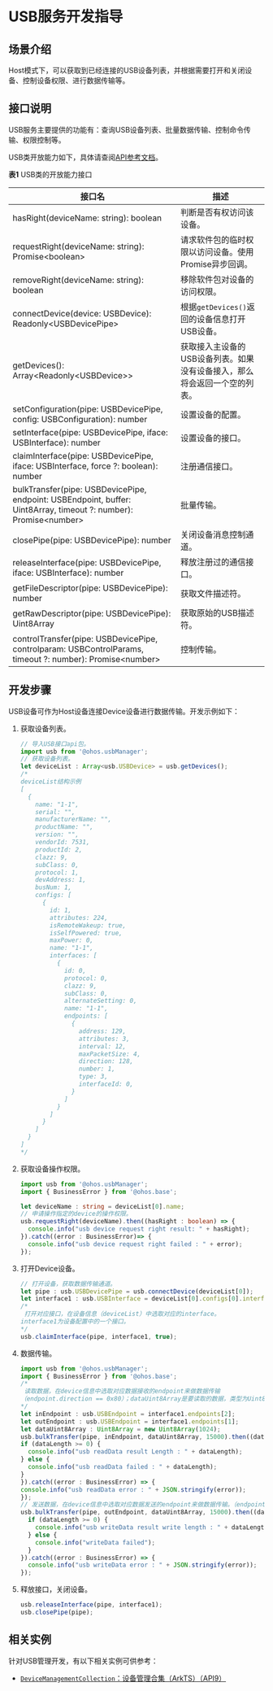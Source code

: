 # USB服务开发指导



## 场景介绍

Host模式下，可以获取到已经连接的USB设备列表，并根据需要打开和关闭设备、控制设备权限、进行数据传输等。


## 接口说明

USB服务主要提供的功能有：查询USB设备列表、批量数据传输、控制命令传输、权限控制等。

USB类开放能力如下，具体请查阅[API参考文档](../reference/apis/js-apis-usbManager.md)。

**表1** USB类的开放能力接口

| 接口名                                                       | 描述                                                         |
| ------------------------------------------------------------ | ------------------------------------------------------------ |
| hasRight(deviceName: string): boolean                         | 判断是否有权访问该设备。 |
| requestRight(deviceName: string): Promise&lt;boolean&gt;       | 请求软件包的临时权限以访问设备。使用Promise异步回调。                        |
| removeRight(deviceName: string): boolean | 移除软件包对设备的访问权限。|
| connectDevice(device: USBDevice): Readonly&lt;USBDevicePipe&gt; | 根据`getDevices()`返回的设备信息打开USB设备。                |
| getDevices(): Array&lt;Readonly&lt;USBDevice&gt;&gt;          | 获取接入主设备的USB设备列表。如果没有设备接入，那么将会返回一个空的列表。                                            |
| setConfiguration(pipe: USBDevicePipe, config: USBConfiguration): number | 设置设备的配置。                                             |
| setInterface(pipe: USBDevicePipe, iface: USBInterface): number   | 设置设备的接口。                                             |
| claimInterface(pipe: USBDevicePipe, iface: USBInterface, force ?: boolean): number | 注册通信接口。                                                   |
| bulkTransfer(pipe: USBDevicePipe, endpoint: USBEndpoint, buffer: Uint8Array, timeout ?: number): Promise&lt;number&gt; | 批量传输。                                                   |
| closePipe(pipe: USBDevicePipe): number                         | 关闭设备消息控制通道。                                       |
| releaseInterface(pipe: USBDevicePipe, iface: USBInterface): number | 释放注册过的通信接口。                                                   |
| getFileDescriptor(pipe: USBDevicePipe): number                 | 获取文件描述符。                                             |
| getRawDescriptor(pipe: USBDevicePipe): Uint8Array              | 获取原始的USB描述符。                                        |
| controlTransfer(pipe: USBDevicePipe, controlparam: USBControlParams, timeout ?: number): Promise&lt;number&gt; | 控制传输。                                                   |


## 开发步骤

USB设备可作为Host设备连接Device设备进行数据传输。开发示例如下：


1. 获取设备列表。

   ```ts
   // 导入USB接口api包。
   import usb from '@ohos.usbManager';
   // 获取设备列表。
   let deviceList : Array<usb.USBDevice> = usb.getDevices();
   /*
   deviceList结构示例
   [
     {
       name: "1-1",
       serial: "",
       manufacturerName: "",
       productName: "",
       version: "",
       vendorId: 7531,
       productId: 2,
       clazz: 9,
       subClass: 0,
       protocol: 1,
       devAddress: 1,
       busNum: 1,
       configs: [
         {
           id: 1,
           attributes: 224,
           isRemoteWakeup: true,
           isSelfPowered: true,
           maxPower: 0,
           name: "1-1",
           interfaces: [
             {
               id: 0,
               protocol: 0,
               clazz: 9,
               subClass: 0,
               alternateSetting: 0,
               name: "1-1",
               endpoints: [
                 {
                   address: 129,
                   attributes: 3,
                   interval: 12,
                   maxPacketSize: 4,
                   direction: 128,
                   number: 1,
                   type: 3,
                   interfaceId: 0,
                 }
               ]
             }
           ]
         }
       ]
     }
   ]
   */
   ```

2. 获取设备操作权限。

   ```ts
   import usb from '@ohos.usbManager';
   import { BusinessError } from '@ohos.base';

   let deviceName : string = deviceList[0].name;
   // 申请操作指定的device的操作权限。
   usb.requestRight(deviceName).then((hasRight : boolean) => {
     console.info("usb device request right result: " + hasRight);
   }).catch((error : BusinessError)=> {
     console.info("usb device request right failed : " + error);
   });
   ```

3. 打开Device设备。

   ```ts
   // 打开设备，获取数据传输通道。
   let pipe : usb.USBDevicePipe = usb.connectDevice(deviceList[0]);
   let interface1 : usb.USBInterface = deviceList[0].configs[0].interfaces[0];
   /*
    打开对应接口，在设备信息（deviceList）中选取对应的interface。
   interface1为设备配置中的一个接口。
   */
   usb.claimInterface(pipe, interface1, true);
   ```

4. 数据传输。

   ```ts
   import usb from '@ohos.usbManager';
   import { BusinessError } from '@ohos.base';
   /*
    读取数据，在device信息中选取对应数据接收的endpoint来做数据传输
   （endpoint.direction == 0x80）；dataUint8Array是要读取的数据，类型为Uint8Array。
   */
   let inEndpoint : usb.USBEndpoint = interface1.endpoints[2];
   let outEndpoint : usb.USBEndpoint = interface1.endpoints[1];
   let dataUint8Array : Uint8Array = new Uint8Array(1024);
   usb.bulkTransfer(pipe, inEndpoint, dataUint8Array, 15000).then((dataLength : number) => {
   if (dataLength >= 0) {
     console.info("usb readData result Length : " + dataLength);
   } else {
     console.info("usb readData failed : " + dataLength);
   }
   }).catch((error : BusinessError) => {
   console.info("usb readData error : " + JSON.stringify(error));
   });
   // 发送数据，在device信息中选取对应数据发送的endpoint来做数据传输。（endpoint.direction == 0）
   usb.bulkTransfer(pipe, outEndpoint, dataUint8Array, 15000).then((dataLength : number) => {
     if (dataLength >= 0) {
       console.info("usb writeData result write length : " + dataLength);
     } else {
       console.info("writeData failed");
     }
   }).catch((error : BusinessError) => {
     console.info("usb writeData error : " + JSON.stringify(error));
   });
   ```

5. 释放接口，关闭设备。

   ```ts
   usb.releaseInterface(pipe, interface1);
   usb.closePipe(pipe);
   ```

## 相关实例

针对USB管理开发，有以下相关实例可供参考：

- [`DeviceManagementCollection`：设备管理合集（ArkTS）（API9）](https://gitee.com/openharmony/applications_app_samples/tree/OpenHarmony-4.0-Release/code/BasicFeature/DeviceManagement/DeviceManagementCollection)